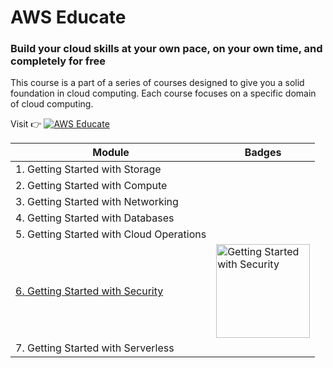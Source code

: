 # AWS Educate
### Build your cloud skills at your own pace, on your own time, and completely for free
This course is a part of a series of courses designed to give you a solid foundation in cloud computing. Each course focuses on a specific domain of cloud computing.

Visit 👉 [![AWS Educate](https://img.shields.io/badge/AWS_Educate-000?style=for-the-badge&logo=amazonwebservices&logoColor=000&color=ff9900)](https://aws.amazon.com/education/awseducate/)

| Module                            | Badges |
|---------------------------------------|---|
| 1. Getting Started with Storage          |   |
| 2. Getting Started with Compute          |   |
| 3. Getting Started with Networking       |   |
| 4. Getting Started with Databases        |   |
| 5. Getting Started with Cloud Operations |   |
| [6. Getting Started with Security](https://github.com/debabrata2050/AWS-reStart/blob/main/AWS%20Educate/6.%20Getting%20Started%20with%20Security.md#getting-started-with-security)        | <img src="https://github.com/user-attachments/assets/29973648-1646-4b7c-80e9-c5141c7f9deb" alt="Getting Started with Security" width="150"/>  |
| 7. Getting Started with Serverless       |   |

